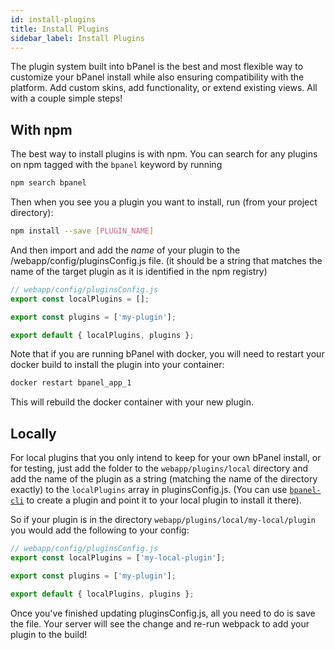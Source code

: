 ```yaml
---
id: install-plugins
title: Install Plugins
sidebar_label: Install Plugins
---
```


The plugin system built into bPanel is the best and most flexible way to customize your bPanel install while also ensuring compatibility with the platform. Add custom skins, add functionality, or extend existing views. All with a couple simple steps!

## With npm
The best way to install plugins is with npm. You can search for any plugins on npm tagged with the `bpanel` keyword by running

```bash
npm search bpanel
```

Then when you see you a plugin you want to install, run (from your project directory):

```bash
npm install --save [PLUGIN_NAME]
```

And then import and add the _name_ of your plugin to the /webapp/config/pluginsConfig.js file. (it should be a string that matches the name of the target plugin as it is identified in the npm registry)

```javascript
// webapp/config/pluginsConfig.js
export const localPlugins = [];

export const plugins = ['my-plugin'];

export default { localPlugins, plugins };
```

Note that if you are running bPanel with docker, you will need to restart your docker build to install the plugin into your container:

```bash
docker restart bpanel_app_1
```

This will rebuild the docker container with your new plugin.

## Locally
For local plugins that you only intend to keep for your own bPanel install, or for testing, just add the folder to the `webapp/plugins/local` directory and add the name of the plugin as a string (matching the name of the directory exactly) to the `localPlugins` array in pluginsConfig.js. (You can use [`bpanel-cli`](/docs/plugin-started.html#bpanel-cli) to create a plugin and point it to your local plugin to install it there).

So if your plugin is in the directory `webapp/plugins/local/my-local/plugin` you would add the following to your config:

```javascript
// webapp/config/pluginsConfig.js
export const localPlugins = ['my-local-plugin'];

export const plugins = ['my-plugin'];

export default { localPlugins, plugins };
```

Once you've finished updating pluginsConfig.js, all you need to do is save the file. Your server will see the change and re-run webpack to add your plugin to the build!